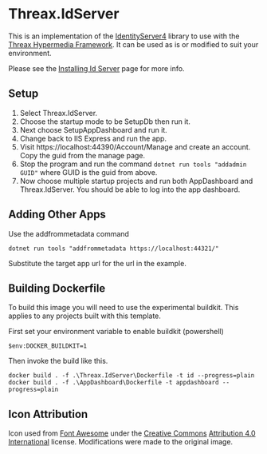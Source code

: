 # Threax.IdServer
This is an implementation of the [IdentityServer4](https://identityserver4.readthedocs.io/en/latest/) library to use with the [Threax Hypermedia Framework](https://www.threax.com/HypermediaDocs). It can be used as is or modified to suit your environment.

Please see the [Installing Id Server](https://www.threax.com/HypermediaDocs/installing-id-server) page for more info.

## Setup
1. Select Threax.IdServer.
1. Choose the startup mode to be SetupDb then run it.
1. Next choose SetupAppDashboard and run it.
1. Change back to IIS Express and run the app.
1. Visit https://localhost:44390/Account/Manage and create an account. Copy the guid from the manage page.
1. Stop the program and run the command `dotnet run tools "addadmin GUID"` where GUID is the guid from above.
1. Now choose multiple startup projects and run both AppDashboard and Threax.IdServer. You should be able to log into the app dashboard.

## Adding Other Apps
Use the addfrommetadata command
```
dotnet run tools "addfrommetadata https://localhost:44321/"
```
Substitute the target app url for the url in the example.

## Building Dockerfile
To build this image you will need to use the experimental buildkit. This applies to any projects built with this template.

First set your environment variable to enable buildkit (powershell)
```
$env:DOCKER_BUILDKIT=1
```

Then invoke the build like this.
```
docker build . -f .\Threax.IdServer\Dockerfile -t id --progress=plain
docker build . -f .\AppDashboard\Dockerfile -t appdashboard --progress=plain
```

## Icon Attribution
Icon used from [Font Awesome](https://fontawesome.com/) under the [Creative Commons](https://en.wikipedia.org/wiki/en:Creative_Commons) [Attribution 4.0 International](https://creativecommons.org/licenses/by/4.0/deed.en) license. Modifications were made to the original image.